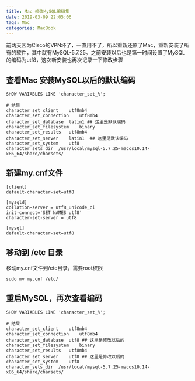 ```yaml
---
title: Mac 修改MySQL编码集
date: 2019-03-09 22:05:06
tags: Mac
categories: MacBook
---
```


前两天因为Cisco的VPN坏了，一直用不了，所以重新还原了Mac，重新安装了所有的软件，其中就有MySQL-5.7.25。之前安装以后也是第一时间设置了MySQL的编码为utf8，这次新安装也再次记录一下修改步骤

## 查看Mac 安装MySQL以后的默认编码

```shell
SHOW VARIABLES LIKE 'character_set_%';

# 结果
character_set_client	utf8mb4
character_set_connection	utf8mb4
character_set_database	latin1 ## 这里是默认编码
character_set_filesystem	binary
character_set_results	utf8mb4
character_set_server	latin1  ## 这里是默认编码
character_set_system	utf8
character_sets_dir	/usr/local/mysql-5.7.25-macos10.14-x86_64/share/charsets/
```

## 新建my.cnf文件

```shell
[client]
default-character-set=utf8

[mysqld]
collation-server = utf8_unicode_ci
init-connect='SET NAMES utf8'
character-set-server = utf8

[mysql]
default-character-set=utf8
```

## 移动到 /etc 目录

移动my.cnf文件到/etc目录，需要root权限

```shell
sudo mv my.cnf /etc/
```

## 重启MySQL，再次查看编码

```shell
SHOW VARIABLES LIKE 'character_set_%';

# 结果
character_set_client	utf8mb4
character_set_connection	utf8mb4
character_set_database	utf8 ## 这里是修改以后的
character_set_filesystem	binary
character_set_results	utf8mb4
character_set_server	utf8 ## 这里是修改以后的
character_set_system	utf8
character_sets_dir	/usr/local/mysql-5.7.25-macos10.14-x86_64/share/charsets/
```
